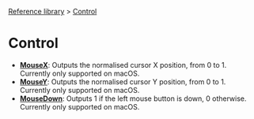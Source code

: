 [Reference library](../index.md) > [Control](index.md)

# Control

- **[MouseX](mousex/index.md)**: Outputs the normalised cursor X position, from 0 to 1. Currently only supported on macOS.
- **[MouseY](mousey/index.md)**: Outputs the normalised cursor Y position, from 0 to 1. Currently only supported on macOS.
- **[MouseDown](mousedown/index.md)**: Outputs 1 if the left mouse button is down, 0 otherwise. Currently only supported on macOS.
